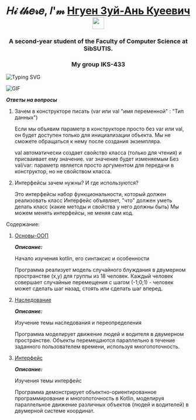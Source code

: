 ﻿<h1 align="center">𝐻𝒾 𝓉𝒽𝑒𝓇𝑒, 𝐼'𝓂 <a href="https://t.me/Cocosik1558" target="_blank">Нгуен Зуй-Ань Куеевич</a> 
<img src="https://github.com/blackcater/blackcater/raw/main/images/Hi.gif" height="32"/></h1>
<h3 align="center">A second-year student of the Faculty of Computer Science at SibSUTIS.</h3>
<h3 align="center">My group IKS-433</h3>
<img src="https://readme-typing-svg.demolab.com?font=Fira+Code&pause=1000&width=435&lines=We+are+making+the+future+better." alt="Typing SVG" />

![GIF](https://github.com/Darkness1853/Pictures/blob/main/R%20(1).gif)

***Ответы на вопросы***

1. Зачем в конструкторе писать (var или val "имя переменной" : "Тип данных")

   Если мы объявим параметр в конструкторе просто без var или val, он будет доступен только для инициализации объекта.
   Мы не сможете обращаться к нему после создания экземпляра.

   val автоматически создает свойство класса (только для чтения) и присваивает ему значение.
   var значение будет изменяемым
   Без val/var: параметр является просто аргументом для передачи в конструктор, но не свойством класса.
   
3. Интерфейсы зачем нужны? И где используются?

   Это интерфейсы набор функциональности, который должен реализовать класс
   Интерфейс объявляет, "что" должен уметь делать класс (какие методы и свойства у него должны быть)
   Мы можем менять интерфейсы, не меняя сам код.

Содержание:
1. [Основы-ООП](https://github.com/Darkness1853/Android-Project/tree/%D0%9E%D1%81%D0%BD%D0%BE%D0%B2%D1%8B-%D0%9E%D0%9E%D0%9F.-%E2%80%9C%D0%A5%D0%BE%D0%B4%D1%8F%D1%87%D0%B8%D0%B9%E2%80%9D)
   
   ***Описание:***

   Начало изучения kotlin, его синтаксис и особенности
   
   Программа реализует модель случайного блуждания в двумерном пространстве (x,y) для группы из 18 человек. Каждый человек совершает случайные перемещения c шагом (-1;0;1) -       человек может сделать шаг назад, стоять или сделать шаг вперед.

3. [Наследование](https://github.com/Darkness1853/Android-Project/tree/Наследование)
   
   ***Описание:***

   Изучение темы  наследования и переопределения
   
   Программа моделирует движение людей и водителя в двумерном пространстве. Объекты перемещаются параллельно в течение заданного пользователем времени, используя многопоточность.

5. [Интерфейс](https://github.com/Darkness1853/Android-Project/tree/%D0%9D%D0%B0%D1%81%D0%BB%D0%B5%D0%B4%D0%BE%D0%B2%D0%B0%D0%BD%D0%B8%D0%B5)

   ***Описание:***

   Изучения темы интерфейс
   
   Программа демонстрирует объектно-ориентированное программирование и многопоточность в Kotlin, моделируя параллельное движение различных объектов (людей и водителей) в двумерной системе координат.

